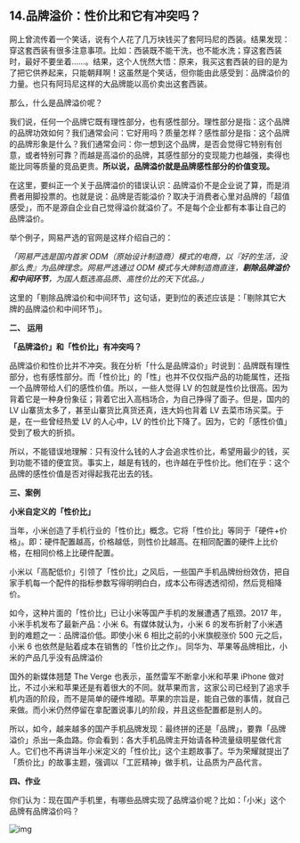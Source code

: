 ## 14.品牌溢价：性价比和它有冲突吗？
网上曾流传着一个笑话，说有个人花了几万块钱买了套阿玛尼的西装。结果发现：穿这套西装有很多注意事项。比如：西装既不能干洗，也不能水洗；穿这套西装时，最好不要坐着……。结果，这个人恍然大悟：原来，我买这套西装的目的是为了把它供养起来，只能朝拜啊！这虽然是个笑话，但你能由此感受到：品牌溢价的力量。也只有阿玛尼这样的大品牌能以高价卖出这套西装。


那么，什么是品牌溢价呢？ 


我们说，任何一个品牌它既有理性部分，也有感性部分。理性部分是指：这个品牌的品牌功效如何？我们通常会问：它好用吗？质量怎样？感性部分是指：这个品牌的品牌形象是什么？我们通常会问：你一想到这个品牌，是否会觉得它特别有创意，或者特别可靠？而越是高溢价的品牌，其感性部分的变现能力也越强，卖得也能比同等质量的竞品更贵。**所以说，品牌溢价就是品牌感性部分的价值变现。**


在这里，要纠正一个关于品牌溢价的错误认识：品牌溢价不是企业说了算，而是消费者用脚投票的。也就是说：品牌是否能溢价？取决于消费者心里对品牌的「超值感受」，而不是源自企业自己觉得溢价就溢价了。不是每个企业都有本事让自己的品牌溢价。


举个例子，网易严选的官网是这样介绍自己的：


*「网易严选是国内首家 ODM（原始设计制造商）模式的电商，以『好的生活，没那么贵』为品牌理念。网易严选通过 ODM 模式与大牌制造商直连，****剔除品牌溢价和中间环节****，为国人甄选高品质、高性价比的天下优品。」*


这里的「剔除品牌溢价和中间环节」这句话，更到位的表述应该是：「剔除其它大牌的品牌溢价和中间环节」。


**二、** **运用**


**「品牌溢价」和「性价比」有冲突吗？**


品牌溢价和性价比并不冲突。我在分析「什么是品牌溢价」时说到：品牌既有理性部分，也有感性部分。而「性价比」的「性」也并不仅仅指产品的功能属性，还指一个品牌带给人们的感性价值。所以，一些人觉得 LV 的包就是性价比很高。因为背着它是一种身份象征；背着它出入高档场合，为自己挣得了面子。但是，国内的 LV 山寨货太多了，甚至山寨货比真货还真，连大妈也背着 LV 去菜市场买菜。于是，在一些曾经热爱 LV 的人心中，LV 的性价比下降了。因为，它的「感性价值」受到了极大的折损。


所以，不能错误地理解：只有没什么钱的人才会追求性价比，希望用最少的钱，买到功能不错的便宜货。事实上，越是有钱的，也许越在乎性价比。他们在乎：这个品牌的感性价值是否对得起我花出去的钱。


**三、案例**


**小米自定义的「性价比」**


当年，小米创造了手机行业的「性价比」概念。它将「性价比」等同于「硬件+价格」。即：硬件配置越高，价格越低，则性价比越高。在相同配置的硬件上比价格，在相同价格上比硬件配置。


小米以「高配低价」引领了「性价比」之风后，一些国产手机品牌纷纷效仿，把自家手机每一个配件的指标参数写得明明白白，成本公布得透透彻彻，然后竞相降价。


如今，这种片面的「性价比」已让小米等国产手机的发展遭遇了瓶颈。2017 年，小米手机发布了最新产品：小米 6。有媒体就认为，小米 6 的发布折射了小米遇到的难题之一：品牌溢价低。即使小米 6 相比之前的小米旗舰涨价 500 元之后，小米 6 也依然是贴着成本在销售的「性价比之作」。同华为、苹果等品牌相比，小米的产品几乎没有品牌溢价


国外的新媒体翘楚 The Verge 也表示，虽然雷军不断拿小米和苹果 iPhone 做对比，不过小米和苹果还是有着很大的不同。就苹果而言，这家公司已经到了追求手机内涵的阶段，而不是简单的硬件堆砌。苹果的宗旨是，能自己做的事情，就自己来做。而小米仍然停留在拿配置说事儿的阶段，并且这些配置都是别人的。


所以，如今，越来越多的国产手机品牌发现：最终拼的还是「品牌」，要靠「品牌溢价」杀出一条血路。你会看到：各大手机品牌主开始请各种流量级明星做代言人。它们也不再讲当年小米定义的「性价比」这个主题故事了。华为荣耀就提出了「质价比」的故事主题，强调以「工匠精神」做手机，让品质为产品代言。


**四、作业**


你们认为：现在国产手机里，有哪些品牌实现了品牌溢价呢？比如：「小米」这个品牌有品牌溢价吗？


  



![img](https://pic2.zhimg.com/v2-58fef0f555f095bf85bb8aaf8544b0a2.webp)

 

